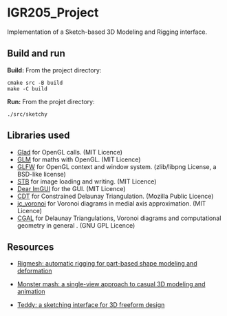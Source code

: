 # IGR205_Project

Implementation of a Sketch-based 3D Modeling and Rigging interface.

## Build and run

**Build:**
From the project directory:
```
cmake src -B build
make -C build
```

**Run:**
From the projet directory:
```
./src/sketchy
```

## Libraries used
* [Glad](https://github.com/Dav1dde/glad) for OpenGL calls. (MIT Licence)
* [GLM](https://glm.g-truc.net/) for maths with OpenGL. (MIT Licence)
* [GLFW](https://www.glfw.org/) for OpenGL context and window system. (zlib/libpng License, a BSD-like license)
* [STB](https://github.com/nothings/stb) for image loading and writing. (MIT Licence)
* [Dear ImGUI](https://github.com/ocornut/imgui) for the GUI. (MIT Licence)
* [CDT](https://github.com/artem-ogre/CDT/tree/master) for Constrained Delaunay Triangulation. (Mozilla Public Licence)
* [jc_voronoi](https://github.com/JCash/voronoi) for Voronoi diagrams in medial axis approximation. (MIT Licence)
* [CGAL](https://www.cgal.org/index.html) for Delaunay Triangulations, Voronoi diagrams and computational geometry in general . (GNU GPL Licence)

## Resources

- [Rigmesh: automatic rigging for part-based shape modeling and
deformation](https://dl.acm.org/doi/pdf/10.1145/2366145.2366217)

- [Monster mash: a single-view approach to casual 3D modeling and
animation](https://dl.acm.org/doi/pdf/10.1145/3414685.3417805)

- [Teddy: a sketching interface for
3D freeform design](https://www.cs.toronto.edu/~jacobson/seminar/igarashi-et-al-1999.pdf)
